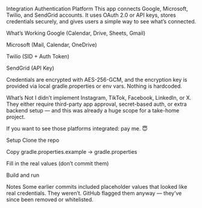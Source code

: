 Integration Authentication Platform
This app connects Google, Microsoft, Twilio, and SendGrid accounts. It uses OAuth 2.0 or API keys, stores credentials securely, and gives users a simple way to see what’s connected.

What’s Working
Google (Calendar, Drive, Sheets, Gmail)

Microsoft (Mail, Calendar, OneDrive)

Twilio (SID + Auth Token)

SendGrid (API Key)

Credentials are encrypted with AES-256-GCM, and the encryption key is provided via local gradle.properties or env vars. Nothing is hardcoded.

What’s Not
I didn’t implement Instagram, TikTok, Facebook, LinkedIn, or X. They either require third-party app approval, secret-based auth, or extra backend setup — and this was already a huge scope for a take-home project.

If you want to see those platforms integrated: pay me. 😇

Setup
Clone the repo

Copy gradle.properties.example → gradle.properties

Fill in the real values (don’t commit them)

Build and run

Notes
Some earlier commits included placeholder values that looked like real credentials. They weren’t. GitHub flagged them anyway — they’ve since been removed or whitelisted.
